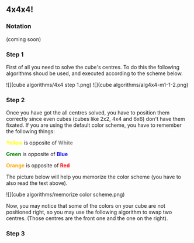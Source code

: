 ## <a name="cube-solving-method-4x4-"></a>4x4x4!

### Notation
(coming soon)

### Step 1

First of all you need to solve the cube's centres. To do this the following algorithms shoud be used, and executed according to the scheme below.

![](cube algorithms/4x4 step 1.png)
![](cube algorithms/alg4x4-m1-1-2.png)

### Step 2

Once you have got the all centres solved, you have to position them correctly since even cubes (cubes like 2x2, 4x4 and 6x6) don't have them fixated. If you are using the default color scheme, you have to remember the following things:

**<span style="color: yellow;">Yellow</span>** is opposite of **<span style="color: grey;">White</span>**

**<span style="color: green;">Green</span>** is opposite of **<span style="color: blue;">Blue</span>**

**<span style="color: orange;">Orange</span>** is opposite of **<span style="color: red;">Red</span>**

The picture below will help you memorize the color scheme (you have to also read the text above).

![](cube algorithms/memorize color scheme.png)

Now, you may notice that some of the colors on your cube are not positioned right, so you may use the following algorithm to swap two centres. (Those centres are the front one and the one on the right).


### Step 3


